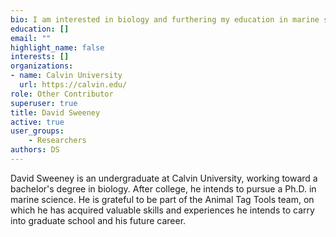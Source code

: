 ```yaml
---
bio: I am interested in biology and furthering my education in marine science.
education: []
email: ""
highlight_name: false
interests: []
organizations:
- name: Calvin University
  url: https://calvin.edu/
role: Other Contributor
superuser: true
title: David Sweeney
active: true
user_groups:
    - Researchers
authors: DS
---
```

David Sweeney is an undergraduate at Calvin University, working toward a bachelor's degree in biology. After college, he intends to pursue a Ph.D. in marine science. He is grateful to be part of the Animal Tag Tools team, on which he has acquired valuable skills and experiences he intends to carry into graduate school and his future career.